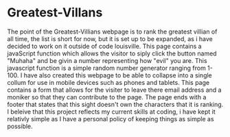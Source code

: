 # Greatest-Villans
The point of the Greatest-Villians webpage is to rank the greatest villian of all time, the list is short for now, but it is set up to be expanded, as i have decided to work on it outside of code louisville.
This page contains a javaScript function which allows the visitor to siply click the button named "Muhaha" and be givin a number representing how "evil" you are. This javascript function is a simple random number generator ranging from 1-100.
I have also created this webpage to be able to collapse into a single collum for use in mobile devices such as phones and tablets.
This page contains a form that allows for the visiter to leave there email address and a moniker so that they can contribute to the page.
The page ends with a footer that states that this sight doesn't own the characters that it is ranking.
I beleive that this project reflects my current skills at coding, i have kept it relativly simple as I have a personal policy of keeping things as simple as possible.
